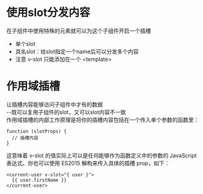 # 使用slot分发内容
在子组件中使用特殊的<slot>元素就可以为这个子组件开启一个插槽
* 单个slot
* 具名slot：给slot指定一个name后可以分发多个内容
* 注意 v-slot 只能添加在一个 \<template>

# 作用域插槽
让插槽内容能够访问子组件中才有的数据  
--既可以复用子组件的slot，又可以slot内容不一致  
作用域插槽的内部工作原理是将你的插槽内容包括在一个传入单个参数的函数里：
```
function (slotProps) {
  // 插槽内容
}
```
这意味着 v-slot 的值实际上可以是任何能够作为函数定义中的参数的 JavaScript 表达式。你也可以使用 ES2015 解构来传入具体的插槽 prop，如下：
```
<current-user v-slot="{ user }">
  {{ user.firstName }}
</current-user>
```